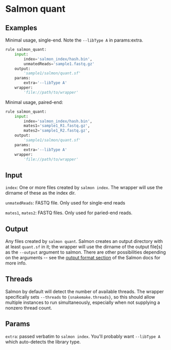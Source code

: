 # Salmon quant

## Examples

Minimal usage, single-end. Note the `--libType A` in params:extra.

```python
rule salmon_quant:
    input:
        index='salmon_index/hash.bin',
        unmatedReads='sample1.fastq.gz'
    output:
        'sample1/salmon/quant.sf'
    params:
        extra='--libType A'
    wrapper:
        'file://path/to/wrapper'
```
Minimal usage, paired-end:

```python
rule salmon_quant:
    input:
        index='salmon_index/hash.bin',
        mates1='sample1_R1.fastq.gz',
        mates2='sample1_R2.fastq.gz',
    output:
        'sample1/salmon/quant.sf'
    params:
        extra='--libType A'
    wrapper:
        'file://path/to/wrapper'
```

## Input

`index`: One or more files created by `salmon index`. The wrapper will use the dirname of these as the index dir.

`unmatedReads`: FASTQ file. Only used for single-end reads

`mates1`, `mates2`: FASTQ files. Only used for paried-end reads.

## Output
Any files created by `salmon quant`. Salmon creates an output directory with at least `quant.sf` in it; the wrapper will use the dirname of the output file[s] as the `--output` argument to salmon. There are other possibilities depending on the arguments -- see the [output format section](http://salmon.readthedocs.io/en/latest/file_formats.html#fileformats) of the Salmon docs for more info.

## Threads
Salmon by default will detect the number of available threads. The wrapper
specifically sets `--threads` to `{snakemake.threads}`, so this should allow
multiple instances to run simultaneously, especially when not supplying
a nonzero thread count.

## Params
`extra`: passed verbatim to `salmon index`. You'll probably want `--libType A` which auto-detects the library type.

